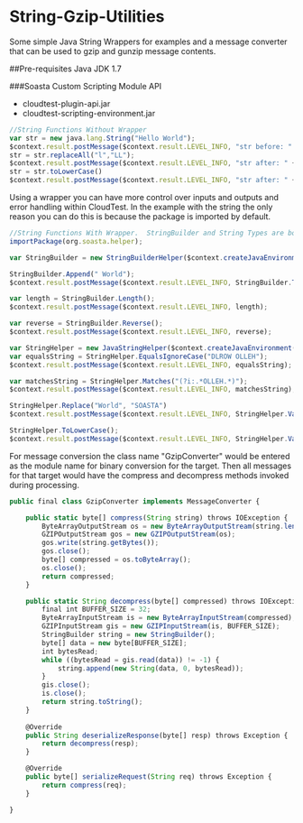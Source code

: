 # String-Gzip-Utilities
Some simple Java String Wrappers for examples and a message converter that can be used to gzip and gunzip message contents.

##Pre-requisites
Java JDK 1.7


###Soasta Custom Scripting Module API
* cloudtest-plugin-api.jar 
* cloudtest-scripting-environment.jar 


```javascript
//String Functions Without Wrapper
var str = new java.lang.String("Hello World");
$context.result.postMessage($context.result.LEVEL_INFO, "str before: " + str);
str = str.replaceAll("l","LL");
$context.result.postMessage($context.result.LEVEL_INFO, "str after: " + str);
str = str.toLowerCase()
$context.result.postMessage($context.result.LEVEL_INFO, "str after: " + str);
```
Using a wrapper you can have more control over inputs and outputs and error handling within CloudTest.  In the example with the string the only reason you can do this is because the package is imported by default.

```javascript
//String Functions With Wrapper.  StringBuilder and String Types are both wrapped
importPackage(org.soasta.helper);

var StringBuilder = new StringBuilderHelper($context.createJavaEnvironment(),"Hello");

StringBuilder.Append(" World");
$context.result.postMessage($context.result.LEVEL_INFO, StringBuilder.ToString());

var length = StringBuilder.Length();
$context.result.postMessage($context.result.LEVEL_INFO, length);

var reverse = StringBuilder.Reverse();
$context.result.postMessage($context.result.LEVEL_INFO, reverse);

var StringHelper = new JavaStringHelper($context.createJavaEnvironment(),StringBuilder.Reverse());
var equalsString = StringHelper.EqualsIgnoreCase("DLROW OLLEH");
$context.result.postMessage($context.result.LEVEL_INFO, equalsString);

var matchesString = StringHelper.Matches("(?i:.*OLLEH.*)");
$context.result.postMessage($context.result.LEVEL_INFO, matchesString);

StringHelper.Replace("World", "SOASTA")
$context.result.postMessage($context.result.LEVEL_INFO, StringHelper.Value());

StringHelper.ToLowerCase();
$context.result.postMessage($context.result.LEVEL_INFO, StringHelper.Value());
```
For message conversion the class name "GzipConverter" would be entered as the module name for binary conversion for the target.  Then all messages for that target would have the compress and decompress methods invoked during processing.

```javascript
public final class GzipConverter implements MessageConverter {

	public static byte[] compress(String string) throws IOException {
	    ByteArrayOutputStream os = new ByteArrayOutputStream(string.length());
	    GZIPOutputStream gos = new GZIPOutputStream(os);
	    gos.write(string.getBytes());
	    gos.close();
	    byte[] compressed = os.toByteArray();
	    os.close();
	    return compressed;
	}

	public static String decompress(byte[] compressed) throws IOException {
	    final int BUFFER_SIZE = 32;
	    ByteArrayInputStream is = new ByteArrayInputStream(compressed);
	    GZIPInputStream gis = new GZIPInputStream(is, BUFFER_SIZE);
	    StringBuilder string = new StringBuilder();
	    byte[] data = new byte[BUFFER_SIZE];
	    int bytesRead;
	    while ((bytesRead = gis.read(data)) != -1) {
	        string.append(new String(data, 0, bytesRead));
	    }
	    gis.close();
	    is.close();
	    return string.toString();
	}
	
	@Override
	public String deserializeResponse(byte[] resp) throws Exception {
		return decompress(resp);
	}

	@Override
	public byte[] serializeRequest(String req) throws Exception {
		return compress(req);
	}

}
```
